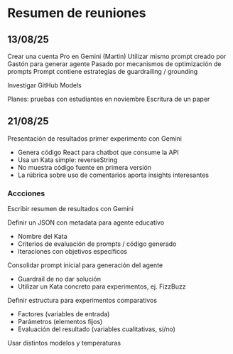 # Resumen de reuniones


## 13/08/25

Crear una cuenta Pro en Gemini (Martin)
Utilizar mismo prompt creado por Gastón para generar agente
Pasado por mecanismos de optimización de prompts
Prompt contiene estrategias de guardrailing / grounding

Investigar GitHub Models

Planes: pruebas con estudiantes en noviembre
Escritura de un paper


## 21/08/25

Presentación de resultados primer experimento con Gemini
- Genera código React para chatbot que consume la API
- Usa un Kata simple: reverseString
- No muestra código fuente en primera versión
- La rúbrica sobre uso de comentarios aporta insights interesantes

### Accciones

Escribir resumen de resultados con Gemini

Definir un JSON con metadata para agente educativo
- Nombre del Kata
- Criterios de evaluación de prompts / código generado
- Iteraciones con objetivos específicos

Consolidar prompt inicial para generación del agente
- Guardrail de no dar solución
- Utilizar un Kata concreto para experimentos, ej. FizzBuzz

Definir estructura para experimentos comparativos
- Factores (variables de entrada)
- Parámetros (elementos fijos)
- Evaluación del resultado (variables cualitativas, sí/no)

Usar distintos modelos y temperaturas


